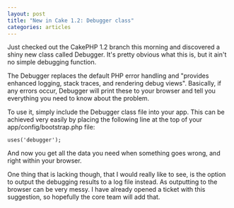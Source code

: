 ```yaml
--- 
layout: post
title: "New in Cake 1.2: Debugger class"
categories: articles
---
```

Just checked out the CakePHP 1.2 branch this morning and discovered a shiny new class called Debugger. It's pretty obvious what this is, but it ain't no simple debugging function.

The Debugger replaces the default PHP error handling and "provides enhanced logging, stack traces, and rendering debug views". Basically, if any errors occur, Debugger will print these to your browser and tell you everything you need to know about the problem.

To use it, simply include the Debugger class file into your app. This can be achieved very easily by placing the following line at the top of your app/config/bootstrap.php file:

<pre><code>uses('debugger');</code></pre>

And now you get all the data you need when something goes wrong, and right within your browser.

One thing that is lacking though, that I would really like to see, is the option to output the debugging results to a log file instead. As outputting to the browser can be very messy. I have already opened a ticket with this suggestion, so hopefully the core team will add that.
